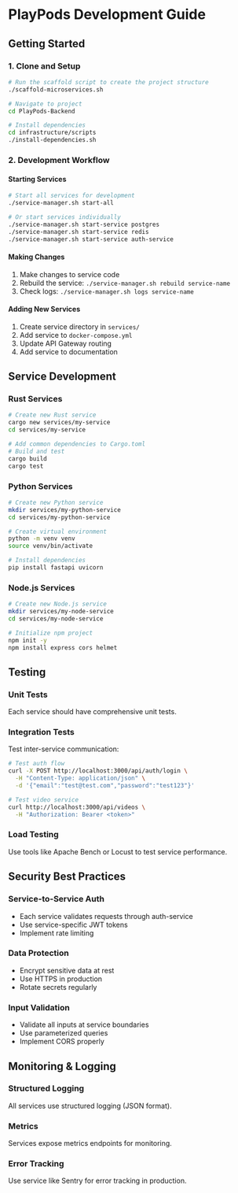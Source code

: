 # PlayPods Development Guide

## Getting Started

### 1. Clone and Setup
```bash
# Run the scaffold script to create the project structure
./scaffold-microservices.sh

# Navigate to project
cd PlayPods-Backend

# Install dependencies
cd infrastructure/scripts
./install-dependencies.sh
```

### 2. Development Workflow

#### Starting Services
```bash
# Start all services for development
./service-manager.sh start-all

# Or start services individually
./service-manager.sh start-service postgres
./service-manager.sh start-service redis
./service-manager.sh start-service auth-service
```

#### Making Changes
1. Make changes to service code
2. Rebuild the service: `./service-manager.sh rebuild service-name`
3. Check logs: `./service-manager.sh logs service-name`

#### Adding New Services
1. Create service directory in `services/`
2. Add service to `docker-compose.yml`
3. Update API Gateway routing
4. Add service to documentation

## Service Development

### Rust Services
```bash
# Create new Rust service
cargo new services/my-service
cd services/my-service

# Add common dependencies to Cargo.toml
# Build and test
cargo build
cargo test
```

### Python Services
```bash
# Create new Python service
mkdir services/my-python-service
cd services/my-python-service

# Create virtual environment
python -m venv venv
source venv/bin/activate

# Install dependencies
pip install fastapi uvicorn
```

### Node.js Services
```bash
# Create new Node.js service
mkdir services/my-node-service
cd services/my-node-service

# Initialize npm project
npm init -y
npm install express cors helmet
```

## Testing

### Unit Tests
Each service should have comprehensive unit tests.

### Integration Tests
Test inter-service communication:
```bash
# Test auth flow
curl -X POST http://localhost:3000/api/auth/login \
  -H "Content-Type: application/json" \
  -d '{"email":"test@test.com","password":"test123"}'

# Test video service
curl http://localhost:3000/api/videos \
  -H "Authorization: Bearer <token>"
```

### Load Testing
Use tools like Apache Bench or Locust to test service performance.

## Security Best Practices

### Service-to-Service Auth
- Each service validates requests through auth-service
- Use service-specific JWT tokens
- Implement rate limiting

### Data Protection
- Encrypt sensitive data at rest
- Use HTTPS in production
- Rotate secrets regularly

### Input Validation
- Validate all inputs at service boundaries
- Use parameterized queries
- Implement CORS properly

## Monitoring & Logging

### Structured Logging
All services use structured logging (JSON format).

### Metrics
Services expose metrics endpoints for monitoring.

### Error Tracking
Use service like Sentry for error tracking in production.
